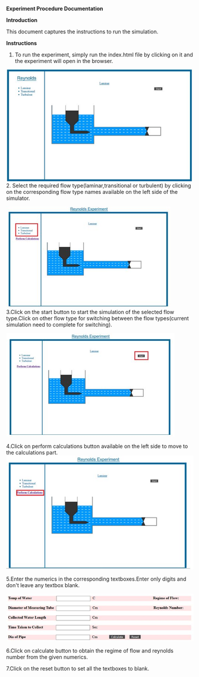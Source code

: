 **Experiment Procedure Documentation**

**Introduction**

This document captures the instructions to run the simulation.

**Instructions**

1. To run the experiment, simply run the index.html file by clicking on it and the experiment will open in the browser.

 ![](images/drawMain.JPG)
2. Select the required flow type(laminar,transitional or turbulent) by clicking on the corresponding flow type names available on the left side of the simulator.

  ![](images/flowtype.JPG)   
3.Click on the start button to start the simulation of the selected flow type.Click on other flow type for switching  between the flow types(current simulation need to complete for switching).

  ![](images/start.JPG)
  
4.Click on perform calculations button available on the left side to move to the calculations part.
  ![](images/performcalculations.JPG)


5.Enter the numerics in the corresponding textboxes.Enter only digits and don&#39;t leave any textbox blank.

  ![](images/Calculations.JPG)
  
6.Click on calculate button to obtain the regime of flow and reynolds number from the given numerics.

7.Click on the reset button to set all the textboxes to blank.
